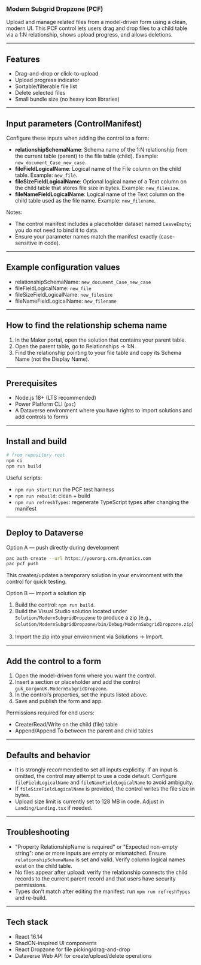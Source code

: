 ### Modern Subgrid Dropzone (PCF)

Upload and manage related files from a model-driven form using a clean, modern UI. This PCF control lets users drag and drop files to a child table via a 1:N relationship, shows upload progress, and allows deletions.

---

## Features
- Drag-and-drop or click-to-upload
- Upload progress indicator
- Sortable/filterable file list
- Delete selected files
- Small bundle size (no heavy icon libraries)

---

## Input parameters (ControlManifest)

Configure these inputs when adding the control to a form:

- **relationshipSchemaName**: Schema name of the 1:N relationship from the current table (parent) to the file table (child). Example: `new_document_Case_new_case`.
- **fileFieldLogicalName**: Logical name of the File column on the child table. Example: `new_file`.
- **fileSizeFieldLogicalName**: Optional logical name of a Text column on the child table that stores file size in bytes. Example: `new_filesize`.
- **fileNameFieldLogicalName**: Logical name of the Text column on the child table used as the file name. Example: `new_filename`.

Notes:
- The control manifest includes a placeholder dataset named `LeaveEmpty`; you do not need to bind it to data.
- Ensure your parameter names match the manifest exactly (case-sensitive in code).

---

## Example configuration values
- relationshipSchemaName: `new_document_Case_new_case`
- fileFieldLogicalName: `new_file`
- fileSizeFieldLogicalName: `new_filesize`
- fileNameFieldLogicalName: `new_filename`

---

## How to find the relationship schema name
1. In the Maker portal, open the solution that contains your parent table.
2. Open the parent table, go to Relationships → 1:N.
3. Find the relationship pointing to your file table and copy its Schema Name (not the Display Name).

---

## Prerequisites
- Node.js 18+ (LTS recommended)
- Power Platform CLI (`pac`)
- A Dataverse environment where you have rights to import solutions and add controls to forms

---

## Install and build
```bash
# from repository root
npm ci
npm run build
```

Useful scripts:
- `npm run start`: run the PCF test harness
- `npm run rebuild`: clean + build
- `npm run refreshTypes`: regenerate TypeScript types after changing the manifest

---

## Deploy to Dataverse

Option A — push directly during development
```bash
pac auth create --url https://yourorg.crm.dynamics.com
pac pcf push
```
This creates/updates a temporary solution in your environment with the control for quick testing.

Option B — import a solution zip
1. Build the control: `npm run build`.
2. Build the Visual Studio solution located under `Solution/ModernSubgridDropzone` to produce a zip (e.g., `Solution/ModernSubgridDropzone/bin/Debug/ModernSubgridDropzone.zip`).
3. Import the zip into your environment via Solutions → Import.

---

## Add the control to a form
1. Open the model-driven form where you want the control.
2. Insert a section or placeholder and add the control `guk_GorgonUK.ModernSubgridDropzone`.
3. In the control’s properties, set the inputs listed above.
4. Save and publish the form and app.

Permissions required for end users:
- Create/Read/Write on the child (file) table
- Append/Append To between the parent and child tables

---

## Defaults and behavior
- It is strongly recommended to set all inputs explicitly. If an input is omitted, the control may attempt to use a code default. Configure `fileFieldLogicalName` and `fileNameFieldLogicalName` to avoid ambiguity.
- If `fileSizeFieldLogicalName` is provided, the control writes the file size in bytes.
- Upload size limit is currently set to 128 MB in code. Adjust in `Landing/Landing.tsx` if needed.

---

## Troubleshooting
- "Property RelationshipName is required" or "Expected non-empty string": one or more inputs are empty or mismatched. Ensure `relationshipSchemaName` is set and valid. Verify column logical names exist on the child table.
- No files appear after upload: verify the relationship connects the child records to the current parent record and that users have security permissions.
- Types don’t match after editing the manifest: run `npm run refreshTypes` and re-build.

---

## Tech stack
- React 16.14
- ShadCN-inspired UI components
- React Dropzone for file picking/drag-and-drop
- Dataverse Web API for create/upload/delete operations
